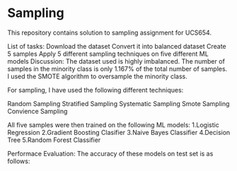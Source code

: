 # Sampling


This repository contains solution to sampling assignment for UCS654.

List of tasks:
 Download the dataset
 Convert it into balanced dataset
 Create 5 samples
 Apply 5 different sampling techniques on five different ML models
Discussion:
The dataset used is highly imbalanced. The number of samples in the minority class is only 1.167% of the total number of samples. I used the SMOTE algorithm to oversample the minority class.

For sampling, I have used the following different techniques:

Random Sampling
Stratified Sampling
Systematic Sampling
Smote Sampling
Convience Sampling

All five samples were then trained on the following ML models:
1.Logistic Regression
2.Gradient Boosting Clasifier
3.Naive Bayes Classifier
4.Decision Tree
5.Random Forest Classifier

Performace Evaluation:
The accuracy of these models on test set is as follows:

